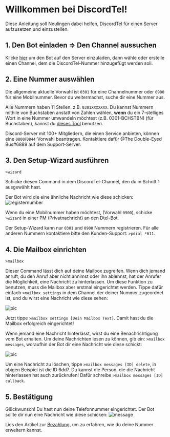 # Willkommen bei DiscordTel!
Diese Anleitung soll Neulingen dabei helfen, DiscordTel für einen Server aufzusetzen und einzustellen.

## 1. Den Bot einladen => Den Channel aussuchen
Klicke [hier](https://discordapp.com/oauth2/authorize?client_id=224662505157427200&scope=bot&permissions=84997) um den Bot auf den Server einzuladen, dann wähle oder erstelle einen Channel, dem die DiscordTel-Nummer hinzugefügt werden soll.

## 2. Eine Nummer auswählen
Die allgemeine aktuelle Vorwahl ist `0301` für eine Channelnummer oder `0900` für eine Mobilnummer. Bevor du weitermachst, suche dir eine Nummer aus.

Alle Nummern haben 11 Stellen. z.B. `0301XXXXXXX`. Du kannst Nummern mithile von Buchstaben anstatt von Zahlen wählen, **wenn** du ein 7-stelliges Wort in eine Nummer umwandeln möchtest (z.B. 0301-BCHSTBN) (für Buchstaben), kannst du [dieses Tool](http://word2number.com) benutzen.

Discord-Server mit 100+ Mitgliedern, die einen Service anbieten, können eine `0800`/`0844`-Vorwahl beantragen. Kontaktiere dafür @The Double-Eyed Bus#6889 auf dem Support-Server.

## 3. Den Setup-Wizard ausführen
`>wizard`

Schicke diesen Command in dem DiscordTel-Channel, den du in Schritt 1 ausgewählt hast.

Der Bot wird die eine ähnliche Nachricht wie diese schicken: 
![registernumber](http://i.imgur.com/zMKAkPr.png)

Wenn du eine Mobilnummer haben möchtest, (Vorwahl `0900`), schicke `>wizard` in einer PM (Privatnachricht) an den Dtel-Bot.

Der Setup-Wizard kann nur `0301` und `0900` Nummern registrieren. Für alle anderen Nummern kontaktiere bitte den Kunden-Support: `>pdial *611`.

## 4. Die Mailbox einrichten
`>mailbox`

Dieser Command lässt dich auf deine Mailbox zugreifen. Wenn dich jemand anruft, du den Anruf aber nicht annimst oder ihn ablehnst, hat der Anrufer die Möglichkeit, eine Nachricht zu hinterlassen. Um diese Funktion zu benutzen, muss die Mailbox aber erstmal eingerichtet werden. Tippe dafür einfach `>mailbox settings` in dem Channel der deiner Nummer zugeordnet ist, und du wirst eine Nachricht wie diese sehen:

![pic](http://i.imgur.com/mv3h3nX.png)

Jetzt tippe `>mailbox settings [Dein Mailbox Text]`. Damit hast du die Mailbox erfolgreich eingerichtet!

Wenn jemand eine Nachricht hinterlässt, wirst du eine Benachrichtigung vom Bot erhalten. Um deine Nachrichten lesen zu können, gib ein: `>mailbox messages`, woraufhin der Bot dir eine Nachricht wie diese schickt:

![pic](http://i.imgur.com/nba617d.png)

Um eine Nachricht zu löschen, tippe `>mailbox messages [ID] delete`, in obigen Beispiel ist die ID 6dd7.
Du kannst die Person, die die Nachricht hinterlassen hat auch zurückrufen! Dafür schreibe `>mailbox messages [ID] callback`.

## 5. Bestätigung
Glückwunsch! Du hast nun deine Telefonnummer eingerichtet.
Der Bot sollte dir nun eine Nachricht wie diese schicken:
![message](http://i.imgur.com/vuOzp4d.png)

Lies den Artikel zur [Bezahlung](http://discordtel.readthedocs.io/en/latest/Payment/), um zu erfahren, wie du deine Nummer erweitern kannst.
